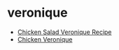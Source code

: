 # veronique

 * [Chicken Salad Veronique Recipe](../index/c/chicken-salad-veronique-recipe.json)
 * [Chicken Veronique](../index/c/chicken-veronique.json)
